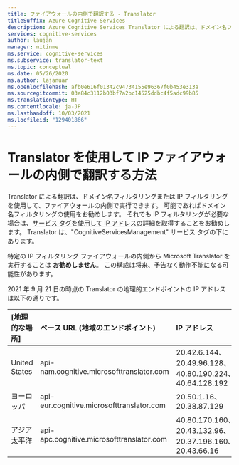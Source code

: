 ```yaml
---
title: ファイアウォールの内側で翻訳する - Translator
titleSuffix: Azure Cognitive Services
description: Azure Cognitive Services Translator による翻訳は、ドメイン名フィルタリングまたは IP フィルタリングを使用して、ファイアウォールの内側で実行できます。
services: cognitive-services
author: laujan
manager: nitinme
ms.service: cognitive-services
ms.subservice: translator-text
ms.topic: conceptual
ms.date: 05/26/2020
ms.author: lajanuar
ms.openlocfilehash: afb0e616f01342c94734155e96367f0b453e313a
ms.sourcegitcommit: 03e84c3112b03bf7a2bc14525ddbc4f5adc99b85
ms.translationtype: HT
ms.contentlocale: ja-JP
ms.lasthandoff: 10/03/2021
ms.locfileid: "129401866"
---
```

# <a name="how-to-translate-behind-ip-firewalls-with-translator"></a>Translator を使用して IP ファイアウォールの内側で翻訳する方法

Translator による翻訳は、ドメイン名フィルタリングまたは IP フィルタリングを使用して、ファイアウォールの内側で実行できます。 可能であればドメイン名フィルタリングの使用をお勧めします。 それでも IP フィルタリングが必要な場合は、[サービス タグを使用して IP アドレスの詳細](../../virtual-network/service-tags-overview.md#service-tags-on-premises)を取得することをお勧めします。 Translator は、"CognitiveServicesManagement" サービス タグの下にあります。 

特定の IP フィルタリング ファイアウォールの内側から Microsoft Translator を実行することは **お勧めしません**。 この構成は将来、予告なく動作不能になる可能性があります。

2021 年 9 月 21 日の時点の Translator の地理的エンドポイントの IP アドレスは以下の通りです。

|[地理的な場所]|ベース URL (地域のエンドポイント)|IP アドレス|
|:--|:--|:--|
|United States|api-nam.cognitive.microsofttranslator.com|20.42.6.144、20.49.96.128、40.80.190.224、40.64.128.192|
|ヨーロッパ|api-eur.cognitive.microsofttranslator.com|20.50.1.16、20.38.87.129|
|アジア太平洋|api-apc.cognitive.microsofttranslator.com|40.80.170.160、20.43.132.96、20.37.196.160、20.43.66.16|
